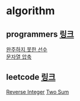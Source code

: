 # algorithm

## programmers [링크](https://programmers.co.kr/)
[완주하지 못한 선수](https://github.com/Hyune-c/algorithm/tree/master/src/main/java/unfinishedplayer#%EC%A0%9C%ED%95%9C%EC%82%AC%ED%95%AD)  
[문자열 압축](https://github.com/Hyune-c/algorithm/tree/master/src/main/java/stringcompression)
 
## leetcode [링크](https://leetcode.com/)
[Reverse Integer](https://github.com/Hyune-c/algorithm/tree/master/src/main/java/reverseinteger)
[Two Sum](https://github.com/Hyune-c/algorithm/tree/master/src/main/java/twosum)
